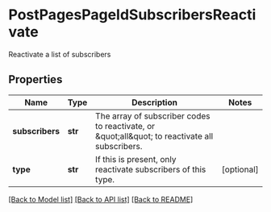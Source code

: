# PostPagesPageIdSubscribersReactivate

Reactivate a list of subscribers
## Properties
Name | Type | Description | Notes
------------ | ------------- | ------------- | -------------
**subscribers** | **str** | The array of subscriber codes to reactivate, or \&quot;all\&quot; to reactivate all subscribers. | 
**type** | **str** | If this is present, only reactivate subscribers of this type. | [optional] 

[[Back to Model list]](../README.md#documentation-for-models) [[Back to API list]](../README.md#documentation-for-api-endpoints) [[Back to README]](../README.md)


